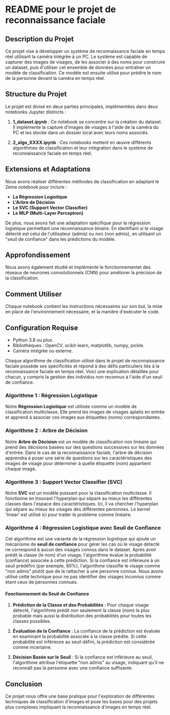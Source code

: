 # README pour le projet de reconnaissance faciale

## Description du Projet

Ce projet vise à développer un système de reconnaissance faciale en temps réel utilisant la caméra intégrée à un PC. Le système est capable de capturer des images de visages, de les associer à des noms pour construire un dataset, puis d'utiliser cet ensemble de données pour entraîner un modèle de classification. Ce modèle est ensuite utilisé pour prédire le nom de la personne devant la caméra en temps réel.

## Structure du Projet

Le projet est divisé en deux parties principales, implémentées dans deux notebooks Jupyter distincts :

1. **1_dataset.ipynb** : Ce notebook se concentre sur la création du dataset. Il implémente la capture d'images de visages à l'aide de la caméra du PC et les stocke dans un dossier local avec leurs noms associés.

2. **2_algo_XXXX.ipynb** : Ces notebooks mettent en œuvre différents algorithmes de classification et leur intégration dans le système de reconnaissance faciale en temps réel.

## Extensions et Adaptations

Nous avons réaliser différentes méthodes de classification en adaptant le 2ème notebook pour inclure :

- **La Régression Logistique**
- **L'Arbre de Décision**
- **Le SVC (Support Vector Classifier)**
- **Le MLP (Multi-Layer Perceptron)**


De plus, nous avons fait une adaptation spécifique pour la régression logistique permettant une reconnaissance binaire. En identifiant si le visage détecté est celui de l'utilisateur (admis) ou non (non admis), en utilisant un "seuil de confiance" dans les prédictions du modèle.

## Approfondissement

Nous avons également étudié et implémenté le fonctionnementet des réseaux de neurones convolutionnels (CNN) pour améliorer la précision de la classification.


## Comment Utiliser

Chaque notebook contient les instructions nécessaires sur son but, la mise en place de l'environnement nécessaire, et la manière d'exécuter le code.

## Configuration Requise

- Python 3.8 ou plus.
- Bibliothèques : OpenCV, scikit-learn, matplotlib, numpy, pickle.
- Caméra intégrée ou externe.

Chaque algorithme de classification utilisé dans le projet de reconnaissance faciale possède ses spécificités et répond à des défis particuliers liés à la reconnaissance faciale en temps réel. Voici une explication détaillée pour chacun, y compris la gestion des individus non reconnus à l'aide d'un seuil de confiance.

### Algorithme 1 : Régression Logistique

Notre **Régression Logistique** est utilisée comme un modèle de classification multiclasse. Elle prend les images de visages aplatis en entrée et apprend à associer ces images aux étiquettes (noms) correspondantes.

### Algorithme 2 : Arbre de Décision

Notre **Arbre de Décision** est un modèle de classification non linéaire qui prend des décisions basées sur des questions successives sur les données d'entrée. Dans le cas de la reconnaissance faciale, l'arbre de décision apprendra à poser une série de questions sur les caractéristiques des images de visage pour déterminer à quelle étiquette (nom) appartient chaque image.

### Algorithme 3 : Support Vector Classifier (SVC)

Notre **SVC** est un modèle puissant pour la classification multiclasse. Il fonctionne en trouvant l'hyperplan qui sépare au mieux les différentes classes dans l'espace des caractéristiques. Ici, il va chercher l'hyperplan qui sépare au mieux les visages des différentes personnes. Le kernel 'linear' est utilisé ici pour traiter le problème comme linéaire.

### Algorithme 4 : Régression Logistique avec Seuil de Confiance

Cet algorithme est une variante de la régression logistique qui ajoute un mécanisme de **seuil de confiance** pour gérer les cas où le visage détecté ne correspond à aucun des visages connus dans le dataset. Après avoir prédit la classe (le nom) d'un visage, l'algorithme évalue la probabilité (confiance) associée à cette prédiction. Si la confiance est inférieure à un seuil prédéfini (par exemple, 80%), l'algorithme classifie le visage comme "non admis" plutôt que de le rattacher à une personne connue. Nous avons utilisé cette technique pour ne pas identifier des visages inconnus comme étant ceux de personnes connues.

#### Fonctionnement du Seuil de Confiance

1. **Prédiction de la Classe et des Probabilités** : Pour chaque visage détecté, l'algorithme prédit non seulement la classe (nom) la plus probable mais aussi la distribution des probabilités pour toutes les classes possibles.

2. **Évaluation de la Confiance** : La confiance de la prédiction est évaluée en examinant la probabilité associée à la classe prédite. Si cette probabilité est inférieure au seuil défini, la prédiction est considérée comme incertaine.

3. **Décision Basée sur le Seuil** : Si la confiance est inférieure au seuil, l'algorithme attribue l'étiquette "non admis" au visage, indiquant qu'il ne reconnaît pas la personne avec une confiance suffisante.


## Conclusion

Ce projet nous offre une base pratique pour l'exploration de différentes techniques de classification d'images et pose les bases pour des projets plus complexes impliquant la reconnaissance d'images en temps réel.